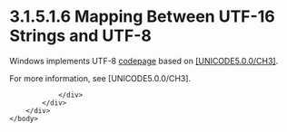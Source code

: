 <html dir="LTR" xmlns:mshelp="http://msdn.microsoft.com/mshelp" xmlns:ddue="http://ddue.schemas.microsoft.com/authoring/2003/5" xmlns:xlink="http://www.w3.org/1999/xlink" xmlns:tool="http://www.microsoft.com/tooltip">
    <head>
        <meta http-equiv="Content-Type" content="text/html; CHARSET=utf-8"></meta>
        <meta name="save" content="history"></meta>
        <title>3.1.5.1.6 Mapping Between UTF-16 Strings and UTF-8</title>
        <xml>
            <mshelp:toctitle title="3.1.5.1.6 Mapping Between UTF-16 Strings and UTF-8"></mshelp:toctitle>
            <mshelp:rltitle title="[MS-UCODEREF]: Mapping Between UTF-16 Strings and UTF-8"></mshelp:rltitle>
            <mshelp:keyword index="A" term="9c598542-f2f6-4fd0-b187-3baf64372a25"></mshelp:keyword>
            <mshelp:attr name="DCSext.ContentType" value="open specification"></mshelp:attr>
            <mshelp:attr name="AssetID" value="9c598542-f2f6-4fd0-b187-3baf64372a25"></mshelp:attr>
            <mshelp:attr name="TopicType" value="kbRef"></mshelp:attr>
            <mshelp:attr name="DCSext.Title" value="[MS-UCODEREF]: Mapping Between UTF-16 Strings and UTF-8" />
        </xml>
    </head>
    <body>
        <div id="header">
            <h1 class="heading">3.1.5.1.6 Mapping Between UTF-16 Strings and UTF-8</h1>
        </div>
        <div id="mainSection">
            <div id="mainBody">
                <div id="allHistory" class="saveHistory"></div>
                <div id="sectionSection0" class="section" name="collapseableSection">
                    

<p>Windows implements UTF-8 <a href="484e8ed3-152b-4300-9527-7efade6d6491.md#gt_210637d9-9634-4652-a935-ded3cd434f38">codepage</a> based on <a href="https://go.microsoft.com/fwlink/?LinkId=165654">[UNICODE5.0.0/CH3]</a>.</p>

<p>For more information, see [UNICODE5.0.0/CH3].</p>


                </div>
            </div>
        </div>
    </body>
</html>